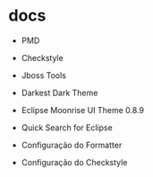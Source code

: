 # docs

- PMD
- Checkstyle
- Jboss Tools
- Darkest Dark Theme
- Eclipse Moonrise UI Theme 0.8.9
- Quick Search for Eclipse

- Configuração do Formatter
- Configuração do Checkstyle
